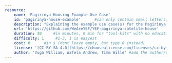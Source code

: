 ```yaml
---
resource:
    name: 'Pagirinya Housing Example Use Case'
    id: 'pagirinya-house-example'      #can only contain small letters, numbers, minus and underscore. needs to be the same as the file name
    description: "Explaining the example use case(s) for the Pagirinya Sattelite House construction build around the [#ROSHOP documentation](https://github.com/WeAreYEF/ROSHOP)"
    url: 'https://github.com/WeAreYEF/YEF-pagirinya-satelite-house'
    duration: 30     #in minutes, 0 min for "tool-kits" with no educational timeframe
    difficulty: 1     #1-3, 1 is easyest
    cost: 0      #in $ (dont leave empty, but type 0 instead)
    license: '[CC-BY-SA 4.0](https://choosealicense.com/licenses/cc-by-sa-4.0/)' #e.g. CC BY-SA 4.0, can have [link](URL)
    author: 'Vuga William, Wafela Andrew, Timm Wille' #add the author/organisation name in here, use [markdown](URL) formatting to link to website/reference. You can add also multiple authors via '[author 1](link1), [author 2](link2), author 3'
---
```

